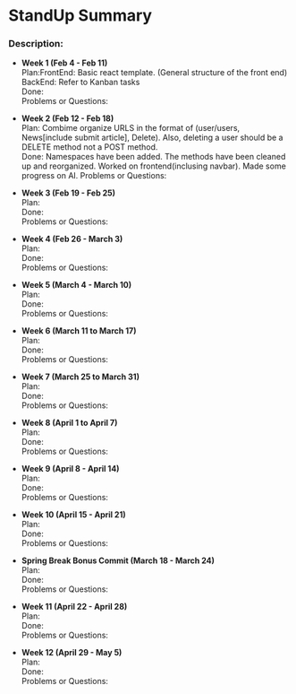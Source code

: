 # StandUp Summary

### Description:
* **Week 1 (Feb 4 - Feb 11)**  
Plan:FrontEnd: Basic react template. (General structure of the front end) BackEnd: Refer to Kanban tasks   
Done:  
Problems or Questions:

* **Week 2 (Feb 12 - Feb 18)**  
Plan: Combime organize URLS in the format of (user/users, News[include submit article], Delete). Also, deleting a user should be a DELETE method not a POST method.  
Done:  Namespaces have been added. The methods have been cleaned up and reorganized. Worked on frontend(inclusing navbar). Made some progress on AI.
Problems or Questions:

* **Week 3 (Feb 19 - Feb 25)**  
Plan:  
Done:  
Problems or Questions:

* **Week 4 (Feb 26 - March 3)**  
Plan:  
Done:  
Problems or Questions:

* **Week 5 (March 4 - March 10)**  
Plan:  
Done:  
Problems or Questions:

* **Week 6 (March 11 to March 17)**  
Plan:  
Done:  
Problems or Questions:

* **Week 7 (March 25 to March 31)**  
Plan:  
Done:  
Problems or Questions:

* **Week 8 (April 1 to April 7)**  
Plan:  
Done:  
Problems or Questions:

* **Week 9 (April 8 - April 14)**  
Plan:  
Done:  
Problems or Questions:

* **Week 10 (April 15 - April 21)**  
Plan:  
Done:  
Problems or Questions:

* **Spring Break Bonus Commit (March 18 - March 24)**  
Plan:  
Done:  
Problems or Questions:

* **Week 11 (April 22 - April 28)**  
Plan:  
Done:  
Problems or Questions:

* **Week 12 (April 29 - May 5)**  
Plan:  
Done:  
Problems or Questions:

